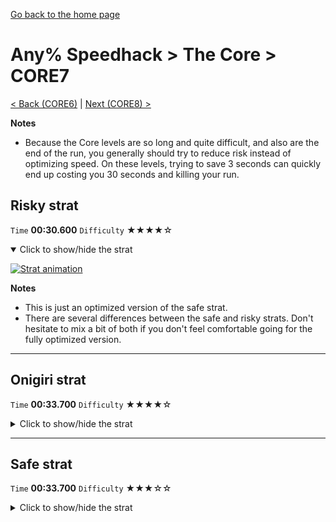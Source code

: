 [Go back to the home page](https://github.com/Doublevil/scbspeedrun)

# Any% Speedhack > The Core > CORE7

[< Back (CORE6)](https://github.com/Doublevil/scbspeedrun/blob/main/levels/any_sh/CORE/CORE6.md) | [Next (CORE8) >](https://github.com/Doublevil/scbspeedrun/blob/main/levels/any_sh/CORE/CORE8.md)

**Notes**
- Because the Core levels are so long and quite difficult, and also are the end of the run, you generally should try to reduce risk instead of optimizing speed. On these levels, trying to save 3 seconds can quickly end up costing you 30 seconds and killing your run.

## Risky strat

`Time` **00:30.600** `Difficulty` ★★★★☆
<details open>
  <summary>Click to show/hide the strat</summary>

  [![Strat animation](https://github.com/Doublevil/scbspeedrun/blob/main/media/levels/CORE/CORE7_RiskyStrat.webp)](https://github.com/Doublevil/scbspeedrun/blob/main/media/levels/CORE/CORE7_RiskyStrat.mp4?raw=true)

  **Notes**
  - This is just an optimized version of the safe strat.
  - There are several differences between the safe and risky strats. Don't hesitate to mix a bit of both if you don't feel comfortable going for the fully optimized version.
</details>

---
## Onigiri strat

`Time` **00:33.700** `Difficulty` ★★★★☆
<details>
  <summary>Click to show/hide the strat</summary>

  [![Strat animation](https://github.com/Doublevil/scbspeedrun/blob/main/media/levels/CORE/CORE7_OnigiriStrat.webp)](https://github.com/Doublevil/scbspeedrun/blob/main/media/levels/CORE/CORE7_OnigiriStrat.mp4?raw=true)

  **Notes**
  - Much like the risky strat from Any%, you can use more intended approaches to reduce difficulty.
</details>

---
## Safe strat

`Time` **00:33.700** `Difficulty` ★★★☆☆
<details>
  <summary>Click to show/hide the strat</summary>

  [![Strat animation](https://github.com/Doublevil/scbspeedrun/blob/main/media/levels/CORE/CORE7_SafeStrat.webp)](https://github.com/Doublevil/scbspeedrun/blob/main/media/levels/CORE/CORE7_SafeStrat.mp4?raw=true)
</details>
